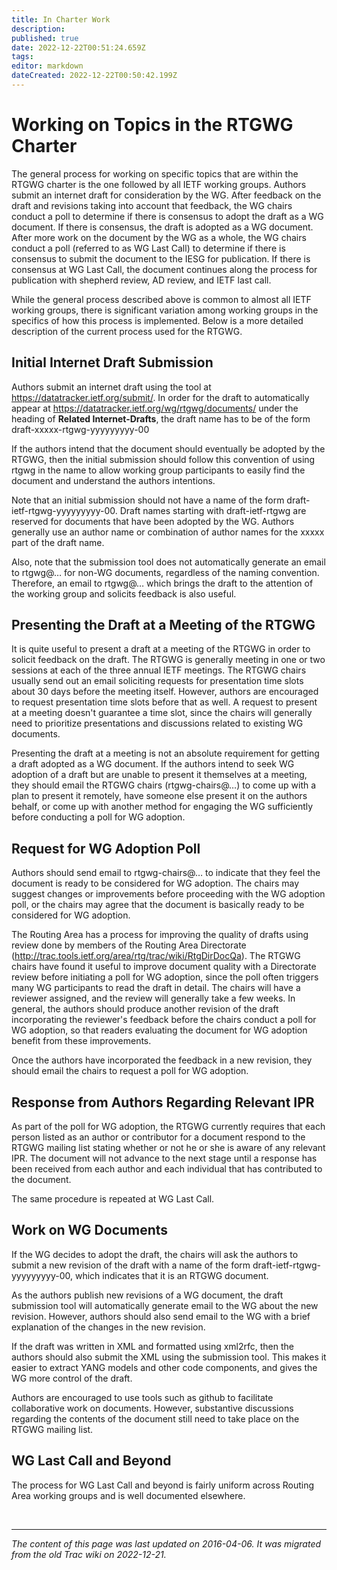 ```yaml
---
title: In Charter Work
description: 
published: true
date: 2022-12-22T00:51:24.659Z
tags: 
editor: markdown
dateCreated: 2022-12-22T00:50:42.199Z
---
```


# Working on Topics in the RTGWG Charter 
The general process for working on specific topics that are within the RTGWG charter is the one followed by all IETF working groups. Authors submit an internet draft for consideration by the WG. After feedback on the draft and revisions taking into account that feedback, the WG chairs conduct a poll to determine if there is consensus to adopt the draft as a WG document. If there is consensus, the draft is adopted as a WG document. After more work on the document by the WG as a whole, the WG chairs conduct a poll (referred to as WG Last Call) to determine if there is consensus to submit the document to the IESG for publication. If there is consensus at WG Last Call, the document continues along the process for publication with shepherd review, AD review, and IETF last call.

While the general process described above is common to almost all IETF working groups, there is significant variation among working groups in the specifics of how this process is implemented. Below is a more detailed description of the current process used for the RTGWG.

## Initial Internet Draft Submission
Authors submit an internet draft using the tool at https://datatracker.ietf.org/submit/. In order for the draft to automatically appear at https://datatracker.ietf.org/wg/rtgwg/documents/ under the heading of **Related Internet-Drafts**, the draft name has to be of the form draft-xxxxx-rtgwg-yyyyyyyyy-00

If the authors intend that the document should eventually be adopted by the RTGWG, then the initial submission should follow this convention of using rtgwg in the name to allow working group participants to easily find the document and understand the authors intentions.

Note that an initial submission should not have a name of the form draft-ietf-rtgwg-yyyyyyyyy-00. Draft names starting with draft-ietf-rtgwg are reserved for documents that have been adopted by the WG. Authors generally use an author name or combination of author names for the xxxxx part of the draft name.

Also, note that the submission tool does not automatically generate an email to rtgwg@… for non-WG documents, regardless of the naming convention. Therefore, an email to rtgwg@… which brings the draft to the attention of the working group and solicits feedback is also useful.

## Presenting the Draft at a Meeting of the RTGWG
It is quite useful to present a draft at a meeting of the RTGWG in order to solicit feedback on the draft. The RTGWG is generally meeting in one or two sessions at each of the three annual IETF meetings. The RTGWG chairs usually send out an email soliciting requests for presentation time slots about 30 days before the meeting itself. However, authors are encouraged to request presentation time slots before that as well. A request to present at a meeting doesn't guarantee a time slot, since the chairs will generally need to prioritize presentations and discussions related to existing WG documents.

Presenting the draft at a meeting is not an absolute requirement for getting a draft adopted as a WG document. If the authors intend to seek WG adoption of a draft but are unable to present it themselves at a meeting, they should email the RTGWG chairs (rtgwg-chairs@…) to come up with a plan to present it remotely, have someone else present it on the authors behalf, or come up with another method for engaging the WG sufficiently before conducting a poll for WG adoption.

## Request for WG Adoption Poll
Authors should send email to rtgwg-chairs@… to indicate that they feel the document is ready to be considered for WG adoption. The chairs may suggest changes or improvements before proceeding with the WG adoption poll, or the chairs may agree that the document is basically ready to be considered for WG adoption.

The Routing Area has a process for improving the quality of drafts using review done by members of the Routing Area Directorate (http://trac.tools.ietf.org/area/rtg/trac/wiki/RtgDirDocQa). The RTGWG chairs have found it useful to improve document quality with a Directorate review before initiating a poll for WG adoption, since the poll often triggers many WG participants to read the draft in detail. The chairs will have a reviewer assigned, and the review will generally take a few weeks. In general, the authors should produce another revision of the draft incorporating the reviewer's feedback before the chairs conduct a poll for WG adoption, so that readers evaluating the document for WG adoption benefit from these improvements.

Once the authors have incorporated the feedback in a new revision, they should email the chairs to request a poll for WG adoption.

## Response from Authors Regarding Relevant IPR
As part of the poll for WG adoption, the RTGWG currently requires that each person listed as an author or contributor for a document respond to the RTGWG mailing list stating whether or not he or she is aware of any relevant IPR. The document will not advance to the next stage until a response has been received from each author and each individual that has contributed to the document.

The same procedure is repeated at WG Last Call.

## Work on WG Documents
If the WG decides to adopt the draft, the chairs will ask the authors to submit a new revision of the draft with a name of the form draft-ietf-rtgwg-yyyyyyyyy-00, which indicates that it is an RTGWG document.

As the authors publish new revisions of a WG document, the draft submission tool will automatically generate email to the WG about the new revision. However, authors should also send email to the WG with a brief explanation of the changes in the new revision.

If the draft was written in XML and formatted using xml2rfc, then the authors should also submit the XML using the submission tool. This makes it easier to extract YANG models and other code components, and gives the WG more control of the draft.

Authors are encouraged to use tools such as github to facilitate collaborative work on documents. However, substantive discussions regarding the contents of the document still need to take place on the RTGWG mailing list.

## WG Last Call and Beyond
The process for WG Last Call and beyond is fairly uniform across Routing Area working groups and is well documented elsewhere.

&nbsp;
&nbsp;
&nbsp;

---

*The content of this page was last updated on 2016-04-06. It was migrated from the old Trac wiki on 2022-12-21.*